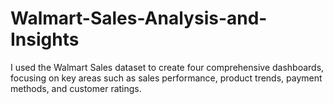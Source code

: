 # Walmart-Sales-Analysis-and-Insights
I used the Walmart Sales dataset to create four comprehensive dashboards, focusing on key areas such as sales performance, product trends, payment methods, and customer ratings.
